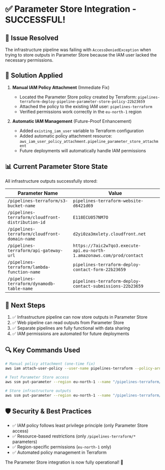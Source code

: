 # ✅ Parameter Store Integration - SUCCESSFUL!

## 🎯 **Issue Resolved**
The infrastructure pipeline was failing with `AccessDeniedException` when trying to store outputs in Parameter Store because the IAM user lacked the necessary permissions.

## 🔧 **Solution Applied**
1. **Manual IAM Policy Attachment** (Immediate Fix)
   - Located the Parameter Store policy created by Terraform: `pipelines-terraform-deploy-pipeline-parameter-store-policy-22b23659`
   - Attached the policy to the existing IAM user: `pipelines-terraform`
   - Verified permissions work correctly in the `eu-north-1` region

2. **Automatic IAM Management** (Future-Proof Enhancement)
   - Added `existing_iam_user` variable to Terraform configuration
   - Added automatic policy attachment resource: `aws_iam_user_policy_attachment.pipeline_parameter_store_attachment`
   - Future deployments will automatically handle IAM permissions

## 📊 **Current Parameter Store State**
All infrastructure outputs successfully stored:

| Parameter Name | Value |
|---|---|
| `/pipelines-terraform/s3-bucket-name` | `pipelines-terraform-website-d6421d69` |
| `/pipelines-terraform/cloudfront-distribution-id` | `E118ECU057NM7O` |
| `/pipelines-terraform/cloudfront-domain-name` | `d2yi0za3mxlety.cloudfront.net` |
| `/pipelines-terraform/api-gateway-url` | `https://7aic2w7qo3.execute-api.eu-north-1.amazonaws.com/prod/contact` |
| `/pipelines-terraform/lambda-function-name` | `pipelines-terraform-deploy-contact-form-22b23659` |
| `/pipelines-terraform/dynamodb-table-name` | `pipelines-terraform-deploy-contact-submissions-22b23659` |

## 🚀 **Next Steps**
1. ✅ Infrastructure pipeline can now store outputs in Parameter Store
2. ✅ Web pipeline can read outputs from Parameter Store
3. ✅ Separate pipelines are fully functional with data sharing
4. ✅ IAM permissions are automated for future deployments

## 🔍 **Key Commands Used**
```bash
# Manual policy attachment (one-time fix)
aws iam attach-user-policy --user-name pipelines-terraform --policy-arn "arn:aws:iam::479324457009:policy/pipelines-terraform-deploy-pipeline-parameter-store-policy-22b23659"

# Test Parameter Store access
aws ssm put-parameter --region eu-north-1 --name "/pipelines-terraform/test-permission" --value "test123" --type "String" --overwrite

# Store infrastructure outputs
aws ssm put-parameter --region eu-north-1 --name "/pipelines-terraform/s3-bucket-name" --value "pipelines-terraform-website-d6421d69" --type "String" --overwrite
```

## 🛡️ **Security & Best Practices**
- ✅ IAM policy follows least privilege principle (only Parameter Store access)
- ✅ Resource-based restrictions (only `/pipelines-terraform/*` parameters)
- ✅ Region-specific permissions (`eu-north-1` only)
- ✅ Automated policy management in Terraform

The Parameter Store integration is now fully operational! 🎉
